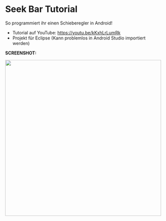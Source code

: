 # Seek Bar Tutorial
So programmiert ihr einen Schieberegler in Android!

- Tutorial auf YouTube: https://youtu.be/kKxhLrLumRk
- Projekt für Eclipse (Kann problemlos in Android Studio importiert werden)

<b>SCREENSHOT:</b>

<img src="https://github.com/derAndroidPro/SeekBarTutorial/blob/master/screenshot1.PNG" height="500px"/>

